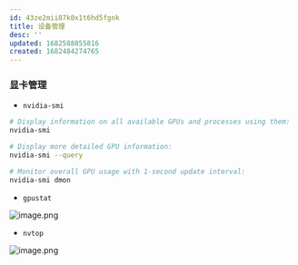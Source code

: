 ```yaml
---
id: 43ze2mii87k0x1t6hd5fgnk
title: 设备管理
desc: ''
updated: 1682588855816
created: 1682484274765
---
```



### 显卡管理
- `nvidia-smi`

```bash
# Display information on all available GPUs and processes using them:
nvidia-smi

# Display more detailed GPU information:
nvidia-smi --query

# Monitor overall GPU usage with 1-second update interval:
nvidia-smi dmon
```
- `gpustat`

![image.png](https://minio.kevin2li.top/image-bed/vanblog/img/dc6fd11aa98f8b564e9957e19ef3f86f.image.png)

- `nvtop`

![image.png](https://minio.kevin2li.top/image-bed/vanblog/img/0e94990aba0beefddd56429077e3c838.image.png)